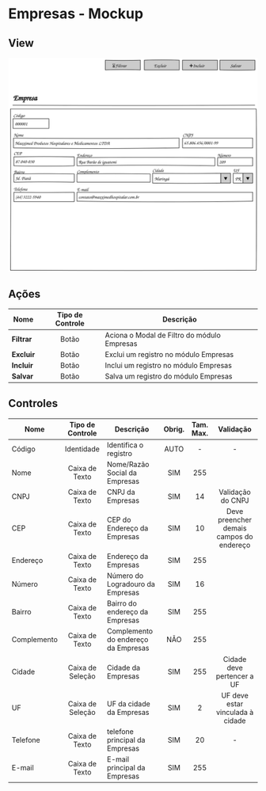 # Empresas - Mockup

## View
![](pencil/svg/empresa.svg)

## Ações
|Nome|Tipo de Controle|Descrição|
|---|:---:|---|
|**Filtrar**|Botão|Aciona o Modal de Filtro do módulo Empresas|
|**Excluir**|Botão|Exclui um registro no módulo Empresas|
|**Incluir**|Botão|Inclui um registro no módulo Empresas|
|**Salvar**|Botão|Salva um registro do módulo Empresas|

## Controles
|Nome|Tipo de Controle|Descrição|Obrig.|Tam. Max.|Validação|
|---|:---:|---|:---:|:---:|:---:|
|Código|Identidade|Identifica o registro|AUTO|-|-|
|Nome|Caixa de Texto|Nome/Razão Social da Empresas|SIM|255||
|CNPJ|Caixa de Texto|CNPJ da Empresas|SIM|14|Validação do CNPJ|
|CEP|Caixa de Texto|CEP do Endereço da Empresas|SIM|10|Deve preencher demais campos do endereço|
|Endereço|Caixa de Texto|Endereço da Empresas|SIM|255||
|Número|Caixa de Texto|Número do Logradouro da Empresas|SIM|16||
|Bairro|Caixa de Texto|Bairro do endereço da Empresas|SIM|255||
|Complemento|Caixa de Texto|Complemento do endereço da Empresas|NÃO|255||
|Cidade|Caixa de Seleção|Cidade da Empresas|SIM|255|Cidade deve pertencer a UF|
|UF|Caixa de Seleção|UF da cidade da Empresas|SIM|2|UF deve estar vinculada à cidade|
|Telefone|Caixa de Texto|telefone principal da Empresas|SIM|20|-|
|E-mail|Caixa de Texto|E-mail principal da Empresas|SIM|255||